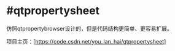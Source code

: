 #qtpropertysheet
==================

仿照qtpropertybrowser设计的，但是代码结构更简单、更容易扩展。

项目主页：[https://code.csdn.net/you_lan_hai/qtpropertysheet]
